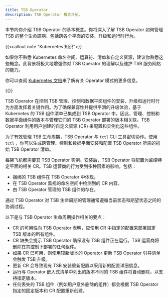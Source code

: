 ```yaml
---
title: TSB Operator
description: TSB Operator 概念介绍。
---
```


本节向你介绍 TSB Operator 的基本概念。你将深入了解 TSB Operator 如何管理 TSB 的整个生命周期，包括跨各个平面的安装、升级和运行时行为。

{{<callout note "Kubernetes 知识">}}

如果你不熟悉 Kubernetes 命名空间、运算符、清单和自定义资源，建议你熟悉这些概念。此背景将极大地增强你对 TSB Operator 的理解以及维护 TSB 服务网格的能力。

你可以查阅 [Kubernetes 文档](https://kubernetes.io/docs/concepts/extend-kubernetes/operator/)来了解有关 Operator 模式的更多信息。

{{</callout>}}

TSB Operator 在控制 TSB 管理、控制和数据平面组件的安装、升级和运行时行为方面发挥着关键作用。为了确保兼容性并提供平滑的升级体验，基于 Kubernetes 的 TSB 组件清单已集成到 TSB Operator 中。因此，管理、控制和数据平面组件的版本与管理它们的 TSB Operator 部署的版本相关联。TSB Operator 利用用户创建的自定义资源 (CR) 来配置和实例化这些组件。

为了有效管理 TSB 生命周期，TSB Operator 与 `tctl` CLI 工具密切协作。使用 `tctl` ，你可以生成跨管理、控制和数据平面安装和配置 TSB Operator 所需的初始 TSB Operator 清单。

每架飞机都需要其 TSB Operator 实例。安装后，TSB Operator 将配置为监控特定平面的相关 CR。TSB 运营商的行为受到多种因素的影响，包括：

- 捆绑的 TSB 组件在 TSB Operator 中体现。
- 在 TSB Operator 监视的命名空间中检测到的 CR 内容。
- 由 TSB Operator 管理的 TSB 组件的存在。

通过 TSB Operator 对 TSB 生命周期的管理通常遵循当前状态和期望状态之间的协调过程。

以下是与 TSB Operator 生命周期操作相关的要点：

- CR 的可用性向 TSB Operator 表明，应使用 CR 中指定的配置来部署固定 TSB 版本的所有组件。
- CR 缺失会提示 TSB Operator 确保没有 TSB 组件正在运行。TSB 运营商将删除在其控制下部署的任何组件。
- 如果 CR 已可用，则使用较新版本的 Operator 更新 TSB Operator 引导清单会触发 TSB 升级。
- 更新 CR 会导致现有 TSB 安装重新配置以采用新的配置详细信息。
- 运行与 Operator 嵌入式清单中列出的版本不同的 TSB 组件将自动删除，以支持指定版本。
- 任何丢失的 TSB 组件（例如用户意外删除的组件）都会根据 TSB Operator 指定的固定版本和 CR 配置重新创建。
